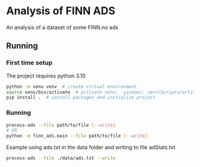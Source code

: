 # Analysis of FINN ADS

An analysis of a dataset of some FINN.no ads

## Running

### First time setup
The project requires python 3.10
```bash
python -m venv venv  # create virtual environment
source venv/bin/activate  # activate venv;  windows: venv/Scripts/activate
pip install .  # install packages and initialize project
```

### Running
```bash
process-ads --file path/to/file [--write]
# OR
python -m finn_ads.main --file path/to/file [--write]
```

Example using ads.txt in the data folder and writing to file adStats.txt
```bash
process-ads --file ./data/ads.txt --write
```

